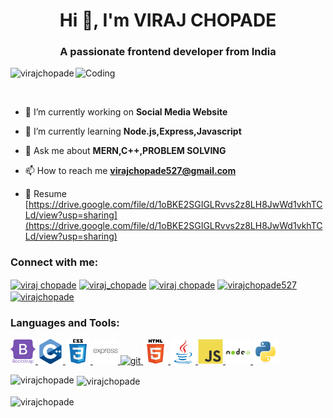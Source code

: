 
<h1 align="center">Hi 👋, I'm VIRAJ CHOPADE</h1>
<h3 align="center">A passionate frontend developer from India</h3>

<img align="right" alt="Coding" width="400" src="https://cdn.dribbble.com/users/1059583/screenshots/4171367/coding-freak.gif">

<p align="left"> <img src="https://komarev.com/ghpvc/?username=virajchopade&label=Profile%20views&color=0e75b6&style=flat" alt="virajchopade" /> </p>

<p align="left"> <a href="https://twitter.com/" target="blank"><img src="https://img.shields.io/twitter/follow/?logo=twitter&style=for-the-badge" alt="" /></a> </p>

- 🔭 I’m currently working on **Social Media Website**

- 🌱 I’m currently learning **Node.js,Express,Javascript**

- 💬 Ask me about **MERN,C++,PROBLEM SOLVING**

- 📫 How to reach me **virajchopade527@gmail.com**

- 📄 Resume [https://drive.google.com/file/d/1oBKE2SGIGLRvvs2z8LH8JwWd1vkhTCLd/view?usp=sharing](https://drive.google.com/file/d/1oBKE2SGIGLRvvs2z8LH8JwWd1vkhTCLd/view?usp=sharing)

<h3 align="left">Connect with me:</h3>
<p align="left">
<a href="https://linkedin.com/in/viraj chopade" target="blank"><img align="center" src="https://raw.githubusercontent.com/rahuldkjain/github-profile-readme-generator/master/src/images/icons/Social/linked-in-alt.svg" alt="viraj chopade" height="30" width="40" /></a>
<a href="https://instagram.com/viraj_chopade" target="blank"><img align="center" src="https://raw.githubusercontent.com/rahuldkjain/github-profile-readme-generator/master/src/images/icons/Social/instagram.svg" alt="viraj_chopade" height="30" width="40" /></a>
<a href="https://www.hackerrank.com/viraj chopade" target="blank"><img align="center" src="https://raw.githubusercontent.com/rahuldkjain/github-profile-readme-generator/master/src/images/icons/Social/hackerrank.svg" alt="viraj chopade" height="30" width="40" /></a>
<a href="https://codeforces.com/profile/virajchopade527" target="blank"><img align="center" src="https://raw.githubusercontent.com/rahuldkjain/github-profile-readme-generator/master/src/images/icons/Social/codeforces.svg" alt="virajchopade527" height="30" width="40" /></a>
<a href="https://auth.geeksforgeeks.org/user/virajchopade" target="blank"><img align="center" src="https://raw.githubusercontent.com/rahuldkjain/github-profile-readme-generator/master/src/images/icons/Social/geeks-for-geeks.svg" alt="virajchopade" height="30" width="40" /></a>
</p>

<h3 align="left">Languages and Tools:</h3>
<p align="left"> <a href="https://getbootstrap.com" target="_blank" rel="noreferrer"> <img src="https://raw.githubusercontent.com/devicons/devicon/master/icons/bootstrap/bootstrap-plain-wordmark.svg" alt="bootstrap" width="40" height="40"/> </a> <a href="https://www.w3schools.com/cpp/" target="_blank" rel="noreferrer"> <img src="https://raw.githubusercontent.com/devicons/devicon/master/icons/cplusplus/cplusplus-original.svg" alt="cplusplus" width="40" height="40"/> </a> <a href="https://www.w3schools.com/css/" target="_blank" rel="noreferrer"> <img src="https://raw.githubusercontent.com/devicons/devicon/master/icons/css3/css3-original-wordmark.svg" alt="css3" width="40" height="40"/> </a> <a href="https://expressjs.com" target="_blank" rel="noreferrer"> <img src="https://raw.githubusercontent.com/devicons/devicon/master/icons/express/express-original-wordmark.svg" alt="express" width="40" height="40"/> </a> <a href="https://git-scm.com/" target="_blank" rel="noreferrer"> <img src="https://www.vectorlogo.zone/logos/git-scm/git-scm-icon.svg" alt="git" width="40" height="40"/> </a> <a href="https://www.w3.org/html/" target="_blank" rel="noreferrer"> <img src="https://raw.githubusercontent.com/devicons/devicon/master/icons/html5/html5-original-wordmark.svg" alt="html5" width="40" height="40"/> </a> <a href="https://www.java.com" target="_blank" rel="noreferrer"> <img src="https://raw.githubusercontent.com/devicons/devicon/master/icons/java/java-original.svg" alt="java" width="40" height="40"/> </a> <a href="https://developer.mozilla.org/en-US/docs/Web/JavaScript" target="_blank" rel="noreferrer"> <img src="https://raw.githubusercontent.com/devicons/devicon/master/icons/javascript/javascript-original.svg" alt="javascript" width="40" height="40"/> </a> <a href="https://nodejs.org" target="_blank" rel="noreferrer"> <img src="https://raw.githubusercontent.com/devicons/devicon/master/icons/nodejs/nodejs-original-wordmark.svg" alt="nodejs" width="40" height="40"/> </a> <a href="https://www.python.org" target="_blank" rel="noreferrer"> <img src="https://raw.githubusercontent.com/devicons/devicon/master/icons/python/python-original.svg" alt="python" width="40" height="40"/> </a> </p>

<p><img align="left" src="https://github-readme-stats.vercel.app/api/top-langs?username=virajchopade&show_icons=true&locale=en&layout=compact" alt="virajchopade" /></p>

<p>&nbsp;<img align="center" src="https://github-readme-stats.vercel.app/api?username=virajchopade&show_icons=true&locale=en" alt="virajchopade" /></p>

<p><img align="center" src="https://github-readme-streak-stats.herokuapp.com/?user=virajchopade&" alt="virajchopade" /></p>
